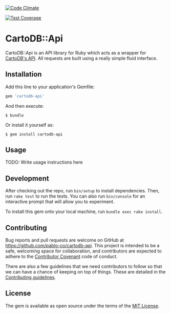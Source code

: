 [![Code Climate](https://codeclimate.com/github/pablo-co/cartodb-api/badges/gpa.svg)](https://codeclimate.com/github/pablo-co/cartodb-api)

[![Test Coverage](https://codeclimate.com/github/pablo-co/cartodb-api/badges/coverage.svg)](https://codeclimate.com/github/pablo-co/cartodb-api/coverage)

# CartoDB::Api

CartoDB::Api is an API library for Ruby which acts as a wrapper for [CartoDB's API](cartodb.com). All requests are built using a really simple fluid interface.

## Installation

Add this line to your application's Gemfile:

```ruby
gem 'cartodb-api'
```

And then execute:

    $ bundle

Or install it yourself as:

    $ gem install cartodb-api

## Usage

TODO: Write usage instructions here

## Development

After checking out the repo, run `bin/setup` to install dependencies. Then, run `rake test` to run the tests. You can also run `bin/console` for an interactive prompt that will allow you to experiment.

To install this gem onto your local machine, run `bundle exec rake install`.

## Contributing

Bug reports and pull requests are welcome on GitHub at https://github.com/pablo-co/cartodb-api. This project is intended to be a safe, welcoming space for collaboration, and contributors are expected to adhere to the [Contributor Covenant](contributor-covenant.org) code of conduct.

There are also a few guidelines that we need contributors to follow so that we can have a chance of keeping on top of things. These are detailed in the [Contributing guidelines](contributor-covenant.org).


## License

The gem is available as open source under the terms of the [MIT License](http://opensource.org/licenses/MIT).

